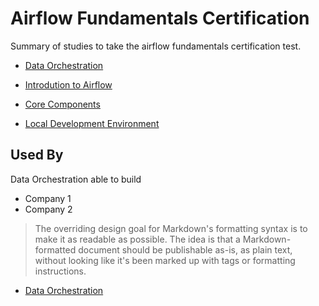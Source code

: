 # Airflow Fundamentals Certification

Summary of studies to take the airflow fundamentals certification test.

- [Data Orchestration](https://github.com/seltons1/airflow-fundamentals-certification/blob/main/data/DataOrchestration.md)

- [Introdution to Airflow](https://github.com/seltons1/airflow-fundamentals-certification/blob/main/data/IntrodutionToAirflow.md)

- [Core Components](https://github.com/seltons1/airflow-fundamentals-certification/blob/main/data/CoreComponents.md)

- [Local Development Environment](https://github.com/seltons1/airflow-fundamentals-certification/blob/main/data/LocalDevelopment.md)






## Used By

Data Orchestration able to build

- Company 1
- Company 2
    
> The overriding design goal for Markdown's
> formatting syntax is to make it as readable
> as possible. The idea is that a
> Markdown-formatted document should be
> publishable as-is, as plain text, without
> looking like it's been marked up with tags
> or formatting instructions.

- [Data Orchestration](https://github.com/seltons1/airflow-fundamentals-certification/blob/data-orchestration/DataOrchestration.md)